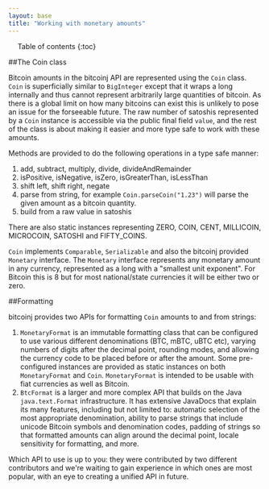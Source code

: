 ```yaml
---
layout: base
title: "Working with monetary amounts"
---
```


<div markdown="1" id="toc" class="toc"><div markdown="1">

* Table of contents
{:toc}

</div></div>

<div markdown="1" class="toccontent">

##The Coin class

Bitcoin amounts in the bitcoinj API are represented using the `Coin` class. `Coin` is superficially similar to `BigInteger` except that it wraps a long internally and thus cannot represent arbitrarily large quantities of bitcoin. As there is a global limit on how many bitcoins can exist this is unlikely to pose an issue for the forseeable future. The raw number of satoshis represented by a `Coin` instance is accessible via the public final field `value`, and the rest of the class is about making it easier and more type safe to work with these amounts.

Methods are provided to do the following operations in a type safe manner:

1. add, subtract, multiply, divide, divideAndRemainder
2. isPositive, isNegative, isZero, isGreaterThan, isLessThan
3. shift left, shift right, negate
4. parse from string, for example `Coin.parseCoin("1.23")` will parse the given amount as a bitcoin quantity.
5. build from a raw value in satoshis

There are also static instances representing ZERO, COIN, CENT, MILLICOIN, MICROCOIN, SATOSHI and FIFTY_COINS.

`Coin` implements `Comparable`, `Serializable` and also the bitcoinj provided `Monetary` interface. The `Monetary` interface represents any monetary amount in any currency, represented as a long with a "smallest unit exponent". For Bitcoin this is 8 but for most national/state currencies it will be either two or zero.

##Formatting

bitcoinj provides two APIs for formatting `Coin` amounts to and from strings:

1. `MonetaryFormat` is an immutable formatting class that can be configured to use various different denominations (BTC, mBTC, uBTC etc), varying numbers of digits after the decimal point, rounding modes, and allowing the currency code to be placed before or after the amount. Some pre-configured instances are provided as static instances on both `MonetaryFormat` and `Coin`. `MonetaryFormat` is intended to be usable with fiat currencies as well as Bitcoin.
2. `BtcFormat` is a larger and more complex API that builds on the Java `java.text.Format` infrastructure. It has extensive JavaDocs that explain its many features, including but not limited to: automatic selection of the most appropriate denomination, ability to parse strings that include unicode Bitcoin symbols and denomination codes, padding of strings so that formatted amounts can align around the decimal point, locale sensitivity for formatting, and more.

Which API to use is up to you: they were contributed by two different contributors and we're waiting to gain experience in which ones are most popular, with an eye to creating a unified API in future.

</div>